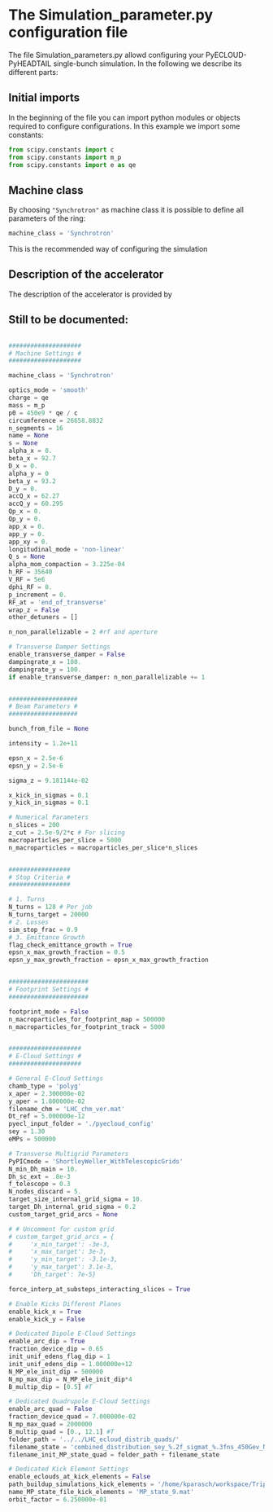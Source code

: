 # The Simulation_parameter.py configuration file

The file Simulation_parameters.py allowd configuring your PyECLOUD-PyHEADTAIL single-bunch simulation.
In the following we describe its different parts:

## Initial imports
In the beginning of the file you can import python modules or objects required to configure configurations. In this example we import some constants:

```python
from scipy.constants import c
from scipy.constants import m_p
from scipy.constants import e as qe
```

## Machine class
By choosing ```"Synchrotron"``` as machine class it is possible to define all parameters of the ring:
```python
machine_class = 'Synchrotron'
```
This is the recommended way of configuring the simulation

## Description of the accelerator
The description of the accelerator is provided by


## Still to be documented:
```python

####################
# Machine Settings #
####################

machine_class = 'Synchrotron'

optics_mode = 'smooth'
charge = qe
mass = m_p
p0 = 450e9 * qe / c
circumference = 26658.8832
n_segments = 16
name = None
s = None
alpha_x = 0.
beta_x = 92.7
D_x = 0.
alpha_y = 0
beta_y = 93.2
D_y = 0.
accQ_x = 62.27
accQ_y = 60.295
Qp_x = 0.
Qp_y = 0.
app_x = 0.
app_y = 0.
app_xy = 0.
longitudinal_mode = 'non-linear'
Q_s = None
alpha_mom_compaction = 3.225e-04
h_RF = 35640
V_RF = 5e6
dphi_RF = 0.
p_increment = 0.
RF_at = 'end_of_transverse'
wrap_z = False
other_detuners = []

n_non_parallelizable = 2 #rf and aperture

# Transverse Damper Settings
enable_transverse_damper = False
dampingrate_x = 100.
dampingrate_y = 100.
if enable_transverse_damper: n_non_parallelizable += 1


###################
# Beam Parameters #
###################

bunch_from_file = None

intensity = 1.2e+11

epsn_x = 2.5e-6
epsn_y = 2.5e-6

sigma_z = 9.181144e-02

x_kick_in_sigmas = 0.1
y_kick_in_sigmas = 0.1

# Numerical Parameters
n_slices = 200
z_cut = 2.5e-9/2*c # For slicing
macroparticles_per_slice = 5000
n_macroparticles = macroparticles_per_slice*n_slices


#################
# Stop Criteria #  
#################

# 1. Turns
N_turns = 128 # Per job
N_turns_target = 20000
# 2. Losses
sim_stop_frac = 0.9
# 3. Emittance Growth
flag_check_emittance_growth = True
epsn_x_max_growth_fraction = 0.5
epsn_y_max_growth_fraction = epsn_x_max_growth_fraction


######################
# Footprint Settings #
######################

footprint_mode = False
n_macroparticles_for_footprint_map = 500000
n_macroparticles_for_footprint_track = 5000


####################
# E-Cloud Settings #
####################

# General E-Cloud Settings
chamb_type = 'polyg'
x_aper = 2.300000e-02
y_aper = 1.800000e-02
filename_chm = 'LHC_chm_ver.mat'
Dt_ref = 5.000000e-12
pyecl_input_folder = './pyecloud_config'
sey = 1.30
eMPs = 500000

# Transverse Multigrid Parameters
PyPICmode = 'ShortleyWeller_WithTelescopicGrids'
N_min_Dh_main = 10.
Dh_sc_ext = .8e-3
f_telescope = 0.3
N_nodes_discard = 5.
target_size_internal_grid_sigma = 10.
target_Dh_internal_grid_sigma = 0.2
custom_target_grid_arcs = None

# # Uncomment for custom grid
# custom_target_grid_arcs = {
#     'x_min_target': -3e-3,
#     'x_max_target': 3e-3,
#     'y_min_target': -3.1e-3,
#     'y_max_target': 3.1e-3,
#     'Dh_target': 7e-5}

force_interp_at_substeps_interacting_slices = True

# Enable Kicks Different Planes
enable_kick_x = True
enable_kick_y = False

# Dedicated Dipole E-Cloud Settings
enable_arc_dip = True
fraction_device_dip = 0.65
init_unif_edens_flag_dip = 1
init_unif_edens_dip = 1.000000e+12
N_MP_ele_init_dip = 500000
N_mp_max_dip = N_MP_ele_init_dip*4
B_multip_dip = [0.5] #T

# Dedicated Quadrupole E-Cloud Settings
enable_arc_quad = False
fraction_device_quad = 7.000000e-02
N_mp_max_quad = 2000000 
B_multip_quad = [0., 12.1] #T
folder_path = '../../LHC_ecloud_distrib_quads/'
filename_state = 'combined_distribution_sey_%.2f_sigmat_%.3fns_450Gev_N_mp_%d_symm'%(sey, sigma_z/c*1e9,eMPs)
filename_init_MP_state_quad = folder_path + filename_state

# Dedicated Kick Element Settings
enable_eclouds_at_kick_elements = False
path_buildup_simulations_kick_elements = '/home/kparasch/workspace/Triplets/ec_headtail_triplets/simulations_PyECLOUD/!!!NAME!!!_sey1.35'
name_MP_state_file_kick_elements = 'MP_state_9.mat'
orbit_factor = 6.250000e-01

```

